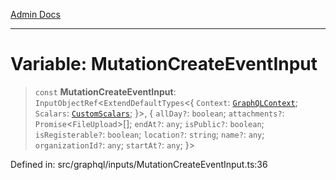 [Admin Docs](/)

***

# Variable: MutationCreateEventInput

> `const` **MutationCreateEventInput**: `InputObjectRef`\<`ExtendDefaultTypes`\<\{ `Context`: [`GraphQLContext`](../../../context/type-aliases/GraphQLContext.md); `Scalars`: [`CustomScalars`](../../../scalars/type-aliases/CustomScalars.md); \}\>, \{ `allDay?`: `boolean`; `attachments?`: `Promise`\<`FileUpload`\>[]; `endAt?`: `any`; `isPublic?`: `boolean`; `isRegisterable?`: `boolean`; `location?`: `string`; `name?`: `any`; `organizationId?`: `any`; `startAt?`: `any`; \}\>

Defined in: src/graphql/inputs/MutationCreateEventInput.ts:36
